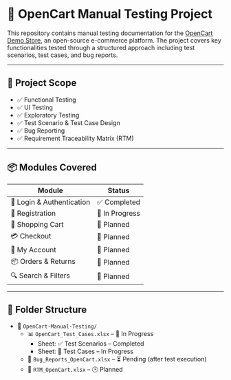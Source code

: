 # 🧪 OpenCart Manual Testing Project

This repository contains manual testing documentation for the [OpenCart Demo Store](https://demo.opencart.com), an open-source e-commerce platform. The project covers key functionalities tested through a structured approach including test scenarios, test cases, and bug reports.

---

## 📌 Project Scope

- ✅ Functional Testing
- ✅ UI Testing
- ✅ Exploratory Testing
- ✅ Test Scenario & Test Case Design
- ✅ Bug Reporting
- ✅ Requirement Traceability Matrix (RTM)

---

## 📦 Modules Covered

| Module                    | Status |
| --------------------------|--------|
| 🔐 Login & Authentication | ✅ Completed |
| 📝 Registration           | 🔄 In Progress |
| 🛒 Shopping Cart          | 🔄 Planned |
| 💳 Checkout               | 🔄 Planned |
| 🧾 My Account             | 🔄 Planned |
| 📦 Orders & Returns       | 🔄 Planned |
| 🔍 Search & Filters       | 🔄 Planned |

---

## 📁 Folder Structure

- 📁 `OpenCart-Manual-Testing/`
  - 📊 `OpenCart_Test_Cases.xlsx` – 🔄 In Progress
    - Sheet: ✅ Test Scenarios – Completed
    - Sheet: 🔄 Test Cases – In Progress
  - 🐞 `Bug_Reports_OpenCart.xlsx` – ⏳ Pending (after test execution)
  - 📌 `RTM_OpenCart.xlsx` – 🕒 Planned
